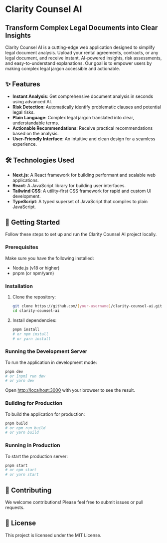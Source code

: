 # Clarity Counsel AI

## Transform Complex Legal Documents into Clear Insights

Clarity Counsel AI is a cutting-edge web application designed to simplify legal document analysis. Upload your rental agreements, contracts, or any legal document, and receive instant, AI-powered insights, risk assessments, and easy-to-understand explanations. Our goal is to empower users by making complex legal jargon accessible and actionable.

## ✨ Features

- **Instant Analysis**: Get comprehensive document analysis in seconds using advanced AI.
- **Risk Detection**: Automatically identify problematic clauses and potential legal risks.
- **Plain Language**: Complex legal jargon translated into clear, understandable terms.
- **Actionable Recommendations**: Receive practical recommendations based on the analysis.
- **User-Friendly Interface**: An intuitive and clean design for a seamless experience.

## 🛠️ Technologies Used

- **Next.js**: A React framework for building performant and scalable web applications.
- **React**: A JavaScript library for building user interfaces.
- **Tailwind CSS**: A utility-first CSS framework for rapid and custom UI development.
- **TypeScript**: A typed superset of JavaScript that compiles to plain JavaScript.

## 🚀 Getting Started

Follow these steps to set up and run the Clarity Counsel AI project locally.

### Prerequisites

Make sure you have the following installed:

- Node.js (v18 or higher)
- pnpm (or npm/yarn)

### Installation

1. Clone the repository:

   ```bash
   git clone https://github.com/[your-username]/clarity-counsel-ai.git
   cd clarity-counsel-ai
   ```

2. Install dependencies:

   ```bash
   pnpm install
   # or npm install
   # or yarn install
   ```

### Running the Development Server

To run the application in development mode:

```bash
pnpm dev
# or [npm] run dev
# or yarn dev
```

Open [http://localhost:3000](http://localhost:3000) with your browser to see the result.

### Building for Production

To build the application for production:

```bash
pnpm build
# or npm run build
# or yarn build
```

### Running in Production

To start the production server:

```bash
pnpm start
# or npm start
# or yarn start
```

## 🤝 Contributing

We welcome contributions! Please feel free to submit issues or pull requests.

## 📄 License

This project is licensed under the MIT License. 